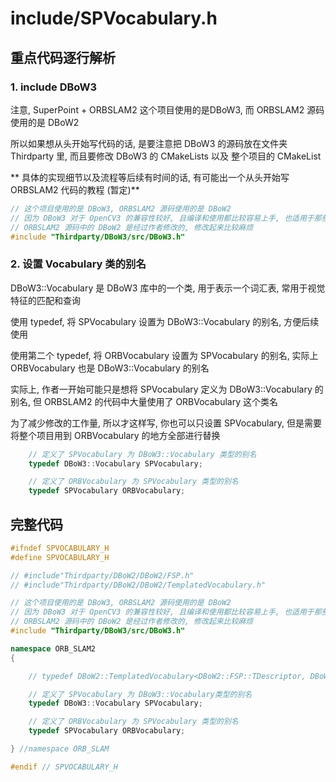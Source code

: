 # include/SPVocabulary.h


## 重点代码逐行解析


### 1. include DBoW3

注意, SuperPoint + ORBSLAM2 这个项目使用的是DBoW3, 而 ORBSLAM2 源码使用的是 DBoW2

所以如果想从头开始写代码的话, 是要注意把 DBoW3 的源码放在文件夹 Thirdparty 里, 而且要修改 DBoW3 的 CMakeLists 以及 整个项目的 CMakeList

** 具体的实现细节以及流程等后续有时间的话, 有可能出一个从头开始写 ORBSLAM2 代码的教程 (暂定)**

```c++
// 这个项目使用的是 DBoW3, ORBSLAM2 源码使用的是 DBoW2
// 因为 DBoW3 对于 OpenCV3 的兼容性较好, 且编译和使用都比较容易上手, 也适用于那些使用其他特征点替代 ORB 特征点的项目
// ORBSLAM2 源码中的 DBoW2 是经过作者修改的, 修改起来比较麻烦
#include "Thirdparty/DBoW3/src/DBoW3.h"
```


### 2. 设置 Vocabulary 类的别名

DBoW3::Vocabulary 是 DBoW3 库中的一个类, 用于表示一个词汇表, 常用于视觉特征的匹配和查询

使用 typedef, 将 SPVocabulary 设置为 DBoW3::Vocabulary  的别名, 方便后续使用

使用第二个 typedef, 将 ORBVocabulary 设置为 SPVocabulary  的别名, 实际上 ORBVocabulary 也是 DBoW3::Vocabulary 的别名

实际上, 作者一开始可能只是想将 SPVocabulary 定义为 DBoW3::Vocabulary 的别名, 但 ORBSLAM2 的代码中大量使用了 ORBVocabulary 这个类名

为了减少修改的工作量, 所以才这样写, 你也可以只设置 SPVocabulary, 但是需要将整个项目用到 ORBVocabulary 的地方全部进行替换

```c++
    // 定义了 SPVocabulary 为 DBoW3::Vocabulary 类型的别名
    typedef DBoW3::Vocabulary SPVocabulary;

    // 定义了 ORBVocabulary 为 SPVocabulary 类型的别名
    typedef SPVocabulary ORBVocabulary;
```


## 完整代码

```c++
#ifndef SPVOCABULARY_H
#define SPVOCABULARY_H

// #include"Thirdparty/DBoW2/DBoW2/FSP.h"
// #include"Thirdparty/DBoW2/DBoW2/TemplatedVocabulary.h"

// 这个项目使用的是 DBoW3, ORBSLAM2 源码使用的是 DBoW2
// 因为 DBoW3 对于 OpenCV3 的兼容性较好, 且编译和使用都比较容易上手, 也适用于那些使用其他特征点替代 ORB 特征点的项目
// ORBSLAM2 源码中的 DBoW2 是经过作者修改的, 修改起来比较麻烦
#include "Thirdparty/DBoW3/src/DBoW3.h"

namespace ORB_SLAM2
{

    // typedef DBoW2::TemplatedVocabulary<DBoW2::FSP::TDescriptor, DBoW2::FSP> SPVocabulary;

    // 定义了 SPVocabulary 为 DBoW3::Vocabulary类型的别名
    typedef DBoW3::Vocabulary SPVocabulary;

    // 定义了 ORBVocabulary 为 SPVocabulary 类型的别名
    typedef SPVocabulary ORBVocabulary;

} //namespace ORB_SLAM

#endif // SPVOCABULARY_H
```
